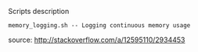 Scripts description
```
memory_logging.sh -- Logging continuous memory usage
```
source: http://stackoverflow.com/a/12595110/2934453
